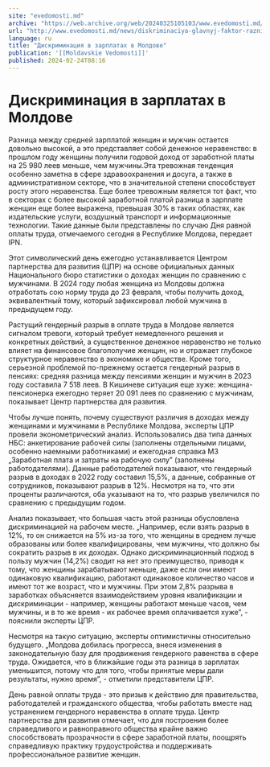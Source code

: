 ```yaml
---
site: "evedomosti.md"
archive: "https://web.archive.org/web/20240325105103/www.evedomosti.md/news/diskriminaciya-glavnyj-faktor-raznicy-v-zarplatah-v-moldove"
url: "http://www.evedomosti.md/news/diskriminaciya-glavnyj-faktor-raznicy-v-zarplatah-v-moldove"
language: ru
title: "Дискриминация в зарплатах в Молдове"
publication: '[[Moldavskie Vedomosti]]'
published: 2024-02-24T08:16
---
```


# Дискриминация в зарплатах в Молдове

Разница между средней зарплатой женщин и мужчин остается довольно высокой, а это представляет собой денежное неравенство: в прошлом году женщины получили годовой доход от заработной платы на 25 980 леев меньше, чем мужчины.Эта тревожная тенденция особенно заметна в сфере здравоохранения и досуга, а также в административном секторе, что в значительной степени способствует росту этого неравенства. Еще более тревожным является тот факт, что в секторах с более высокой заработной платой разница в зарплате женщин еще более выражена, превышая 30% в таких областях, как издательские услуги, воздушный транспорт и информационные технологии. Такие данные были представлены по случаю Дня равной оплаты труда, отмечаемого сегодня в Республике Молдова, передает IPN.

Этот символический день ежегодно устанавливается Центром партнерства для развития (ЦПР) на основе официальных данных Национального бюро статистики о доходах женщин по сравнению с мужчинами. В 2024 году любая женщина из Молдовы должна отработать сою норму труда до 23 февраля, чтобы получить доход, эквивалентный тому, который зафиксировал любой мужчина в предыдущем году.

Растущий гендерный разрыв в оплате труда в Молдове является сигналом тревоги, который требует немедленного решения и конкретных действий, а существенное денежное неравенство не только влияет на финансовое благополучие женщин, но и отражает глубокое структурное неравенство в экономике и обществе. Кроме того, серьезной проблемой по-прежнему остается гендерный разрыв в пенсиях: средняя разница между пенсиями женщин и мужчин в 2023 году составила 7 518 леев. В Кишиневе ситуация еще хуже: женщина-пенсионерка ежегодно теряет 20 091 леев по сравнению с мужчинам, показывает Центр партнерства для развития.

Чтобы лучше понять, почему существуют различия в доходах между женщинами и мужчинами в Республике Молдова, эксперты ЦПР провели эконометрический анализ. Использовались два типа данных НБС: анкетирование рабочей силы (заполнены отдельными лицами, особенно наемными работниками) и ежегодная справка M3 „Заработная плата и затраты на рабочую силу” (заполнены работодателями). Данные работодателей показывают, что гендерный разрыв в доходах в 2022 году составил 15,5%, а данные, собранные от сотрудников, показывают разрыв в 12%. Несмотря на то, что эти проценты различаются, оба указывают на то, что разрыв увеличился по сравнению с предыдущим годом.

Анализ показывает, что большая часть этой разницы обусловлена дискриминацией на рабочем месте. „Например, если взять разрыв в 12%, то он снижается на 5% из-за того, что женщины в среднем лучше образованы или более квалифицированы, чем мужчины, что должно бы сократить разрыв в их доходах. Однако дискриминационный подход в пользу мужчин (14,2%) сводит на нет это преимущество, приводя к тому, что женщины зарабатывают меньше, даже если они имеют одинаковую квалификацию, работают одинаковое количество часов и имеют тот же возраст, что и мужчины. При этом 2,8% разрыва в заработках объясняется взаимодействием уровня квалификации и дискриминации - например, женщины работают меньше часов, чем мужчины, и в то же время - их рабочее время оплачивается хужеˮ, - пояснили эксперты ЦПР.

Несмотря на такую ситуацию, эксперты оптимистичны относительно будущего. „Молдова добилась прогресса, внеся изменения в законодательную базу для продвижения гендерного равенства в сфере труда. Ожидается, что в ближайшие годы эта разница в зарплатах уменьшится, потому что для того, чтобы принятые меры дали результаты, нужно времяˮ, - отметили представители ЦПР.

День равной оплаты труда - это призыв к действию для правительства, работодателей и гражданского общества, чтобы работать вместе над устранением гендерного неравенства в оплате труда. Центр партнерства для развития отмечает, что для построения более справедливого и равноправного общества крайне важно способствовать прозрачности в сфере заработной платы, поощрять справедливую практику трудоустройства и поддерживать профессиональное развитие женщин.